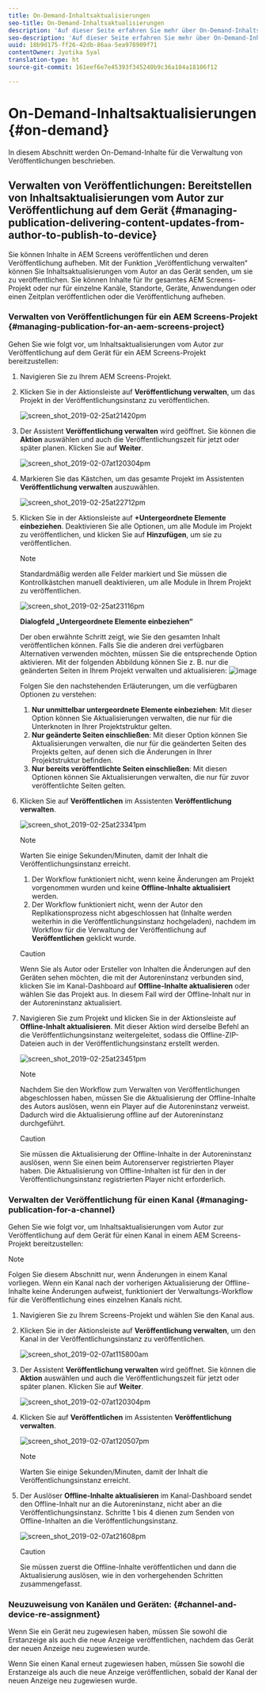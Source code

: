 ```yaml
---
title: On-Demand-Inhaltsaktualisierungen
seo-title: On-Demand-Inhaltsaktualisierungen
description: 'Auf dieser Seite erfahren Sie mehr über On-Demand-Inhaltsaktualisierungen.  '
seo-description: 'Auf dieser Seite erfahren Sie mehr über On-Demand-Inhaltsaktualisierungen.  '
uuid: 18b9d175-ff26-42db-86aa-5ea978909f71
contentOwner: Jyotika Syal
translation-type: ht
source-git-commit: 161eef6e7e45393f345240b9c36a104a18106f12

---
```



# On-Demand-Inhaltsaktualisierungen {#on-demand}

In diesem Abschnitt werden On-Demand-Inhalte für die Verwaltung von Veröffentlichungen beschrieben.

## Verwalten von Veröffentlichungen: Bereitstellen von Inhaltsaktualisierungen vom Autor zur Veröffentlichung auf dem Gerät {#managing-publication-delivering-content-updates-from-author-to-publish-to-device}

Sie können Inhalte in AEM Screens veröffentlichen und deren Veröffentlichung aufheben. Mit der Funktion „Veröffentlichung verwalten“ können Sie Inhaltsaktualisierungen vom Autor an das Gerät senden, um sie zu veröffentlichen. Sie können Inhalte für Ihr gesamtes AEM Screens-Projekt oder nur für einzelne Kanäle, Standorte, Geräte, Anwendungen oder einen Zeitplan veröffentlichen oder die Veröffentlichung aufheben.

### Verwalten von Veröffentlichungen für ein AEM Screens-Projekt {#managing-publication-for-an-aem-screens-project}

Gehen Sie wie folgt vor, um Inhaltsaktualisierungen vom Autor zur Veröffentlichung auf dem Gerät für ein AEM Screens-Projekt bereitzustellen:

1. Navigieren Sie zu Ihrem AEM Screens-Projekt.
1. Klicken Sie in der Aktionsleiste auf **Veröffentlichung verwalten**, um das Projekt in der Veröffentlichungsinstanz zu veröffentlichen.

   ![screen_shot_2019-02-25at21420pm](assets/screen_shot_2019-02-25at21420pm.png)

1. Der Assistent **Veröffentlichung verwalten** wird geöffnet. Sie können die **Aktion** auswählen und auch die Veröffentlichungszeit für jetzt oder später planen. Klicken Sie auf **Weiter**.

   ![screen_shot_2019-02-07at120304pm](assets/screen_shot_2019-02-07at120304pm.png)

1. Markieren Sie das Kästchen, um das gesamte Projekt im Assistenten **Veröffentlichung verwalten** auszuwählen.

   ![screen_shot_2019-02-25at22712pm](assets/screen_shot_2019-02-25at22712pm.png)

1. Klicken Sie in der Aktionsleiste auf **+Untergeordnete Elemente einbeziehen**. Deaktivieren Sie alle Optionen, um alle Module im Projekt zu veröffentlichen, und klicken Sie auf **Hinzufügen**, um sie zu veröffentlichen.

   >[!NOTE]
   >
   >Standardmäßig werden alle Felder markiert und Sie müssen die Kontrollkästchen manuell deaktivieren, um alle Module in Ihrem Projekt zu veröffentlichen.

   ![screen_shot_2019-02-25at23116pm](assets/screen_shot_2019-02-25at23116pm.png)

   **Dialogfeld „Untergeordnete Elemente einbeziehen“**

   Der oben erwähnte Schritt zeigt, wie Sie den gesamten Inhalt veröffentlichen können. Falls Sie die anderen drei verfügbaren Alternativen verwenden möchten, müssen Sie die entsprechende Option aktivieren.
Mit der folgenden Abbildung können Sie z. B. nur die geänderten Seiten in Ihrem Projekt verwalten und aktualisieren:
   ![image](assets/author-publish-manage.png)

   Folgen Sie den nachstehenden Erläuterungen, um die verfügbaren Optionen zu verstehen:

   1. **Nur unmittelbar untergeordnete Elemente einbeziehen**:
Mit dieser Option können Sie Aktualisierungen verwalten, die nur für die Unterknoten in Ihrer Projektstruktur gelten.
   1. **Nur geänderte Seiten einschließen**:
Mit dieser Option können Sie Aktualisierungen verwalten, die nur für die geänderten Seiten des Projekts gelten, auf denen sich die Änderungen in Ihrer Projektstruktur befinden.
   1. **Nur bereits veröffentlichte Seiten einschließen**:
Mit diesen Optionen können Sie Aktualisierungen verwalten, die nur für zuvor veröffentlichte Seiten gelten.


1. Klicken Sie auf **Veröffentlichen** im Assistenten **Veröffentlichung verwalten**.

   ![screen_shot_2019-02-25at23341pm](assets/screen_shot_2019-02-25at23341pm.png)

   >[!NOTE]
   >
   >Warten Sie einige Sekunden/Minuten, damit der Inhalt die Veröffentlichungsinstanz erreicht.
   >
   >
   >    1. Der Workflow funktioniert nicht, wenn keine Änderungen am Projekt vorgenommen wurden und keine **Offline-Inhalte aktualisiert** werden.
   >    1. Der Workflow funktioniert nicht, wenn der Autor den Replikationsprozess nicht abgeschlossen hat (Inhalte werden weiterhin in die Veröffentlichungsinstanz hochgeladen), nachdem im Workflow für die Verwaltung der Veröffentlichung auf **Veröffentlichen** geklickt wurde.


   > [!CAUTION]
   > Wenn Sie als Autor oder Ersteller von Inhalten die Änderungen auf den Geräten sehen möchten, die mit der Autoreninstanz verbunden sind, klicken Sie im Kanal-Dashboard auf **Offline-Inhalte aktualisieren** oder wählen Sie das Projekt aus. In diesem Fall wird der Offline-Inhalt nur in der Autoreninstanz aktualisiert.

1. Navigieren Sie zum Projekt und klicken Sie in der Aktionsleiste auf **Offline-Inhalt aktualisieren**. Mit dieser Aktion wird derselbe Befehl an die Veröffentlichungsinstanz weitergeleitet, sodass die Offline-ZIP-Dateien auch in der Veröffentlichungsinstanz erstellt werden.

   ![screen_shot_2019-02-25at23451pm](assets/screen_shot_2019-02-25at23451pm.png)


   >[!NOTE]
   >
   >Nachdem Sie den Workflow zum Verwalten von Veröffentlichungen abgeschlossen haben, müssen Sie die Aktualisierung der Offline-Inhalte des Autors auslösen, wenn ein Player auf die Autoreninstanz verweist. Dadurch wird die Aktualisierung offline auf der Autoreninstanz durchgeführt.

   >[!CAUTION]
   >
   >Sie müssen die Aktualisierung der Offline-Inhalte in der Autoreninstanz auslösen, wenn Sie einen beim Autorenserver registrierten Player haben. Die Aktualisierung von Offline-Inhalten ist für den in der Veröffentlichungsinstanz registrierten Player nicht erforderlich.

### Verwalten der Veröffentlichung für einen Kanal {#managing-publication-for-a-channel}

Gehen Sie wie folgt vor, um Inhaltsaktualisierungen vom Autor zur Veröffentlichung auf dem Gerät für einen Kanal in einem AEM Screens-Projekt bereitzustellen:

>[!NOTE]
>
>Folgen Sie diesem Abschnitt nur, wenn Änderungen in einem Kanal vorliegen. Wenn ein Kanal nach der vorherigen Aktualisierung der Offline-Inhalte keine Änderungen aufweist, funktioniert der Verwaltungs-Workflow für die Veröffentlichung eines einzelnen Kanals nicht.

1. Navigieren Sie zu Ihrem Screens-Projekt und wählen Sie den Kanal aus.
1. Klicken Sie in der Aktionsleiste auf **Veröffentlichung verwalten**, um den Kanal in der Veröffentlichungsinstanz zu veröffentlichen.

   ![screen_shot_2019-02-07at115800am](assets/screen_shot_2019-02-07at115800am.png)

1. Der Assistent **Veröffentlichung verwalten** wird geöffnet. Sie können die **Aktion** auswählen und auch die Veröffentlichungszeit für jetzt oder später planen. Klicken Sie auf **Weiter**.

   ![screen_shot_2019-02-07at120304pm](assets/screen_shot_2019-02-07at120304pm.png)

1. Klicken Sie auf **Veröffentlichen** im Assistenten **Veröffentlichung verwalten**.

   ![screen_shot_2019-02-07at120507pm](assets/screen_shot_2019-02-07at120507pm.png)

   >[!NOTE]
   >
   >Warten Sie einige Sekunden/Minuten, damit der Inhalt die Veröffentlichungsinstanz erreicht.

1. Der Auslöser **Offline-Inhalte aktualisieren** im Kanal-Dashboard sendet den Offline-Inhalt nur an die Autoreninstanz, nicht aber an die Veröffentlichungsinstanz. Schritte 1 bis 4 dienen zum Senden von Offline-Inhalten an die Veröffentlichungsinstanz.

   ![screen_shot_2019-02-07at21608pm](assets/screen_shot_2019-02-07at21608pm.png)

   >[!CAUTION]
   >
   >Sie müssen zuerst die Offline-Inhalte veröffentlichen und dann die Aktualisierung auslösen, wie in den vorhergehenden Schritten zusammengefasst.

### Neuzuweisung von Kanälen und Geräten: {#channel-and-device-re-assignment}

Wenn Sie ein Gerät neu zugewiesen haben, müssen Sie sowohl die Erstanzeige als auch die neue Anzeige veröffentlichen, nachdem das Gerät der neuen Anzeige neu zugewiesen wurde.

Wenn Sie einen Kanal erneut zugewiesen haben, müssen Sie sowohl die Erstanzeige als auch die neue Anzeige veröffentlichen, sobald der Kanal der neuen Anzeige neu zugewiesen wurde.